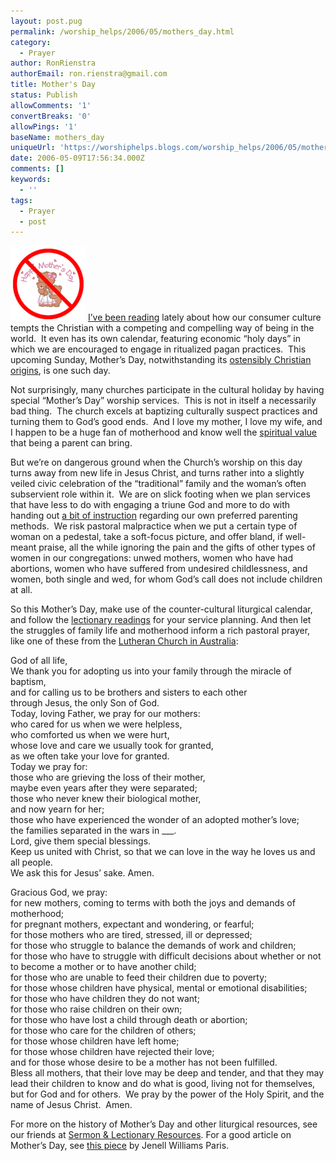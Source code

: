 ```yaml
---
layout: post.pug
permalink: /worship_helps/2006/05/mothers_day.html 
category:
  - Prayer
author: RonRienstra
authorEmail: ron.rienstra@gmail.com
title: Mother's Day
status: Publish
allowComments: '1'
convertBreaks: '0'
allowPings: '1'
baseName: mothers_day
uniqueUrl: 'https://worshiphelps.blogs.com/worship_helps/2006/05/mothers_day.html '
date: 2006-05-09T17:56:34.000Z
comments: []
keywords:
  - ''
tags:
  - Prayer
  - post
---
```

[![Mothersday2](/img/mothersday2.png "Mothersday2")](/img/shared/mothersday2.png) [I’ve been reading](http://rienstra.blogspot.com/2006/05/consumer-culture-catechumenate.html) lately about how our consumer culture tempts the Christian with a competing and compelling way of being in the world.  It even has its own calendar, featuring economic “holy days” in which we are encouraged to engage in ritualized pagan practices.  This upcoming Sunday, Mother’s Day, notwithstanding its [ostensibly Christian origins](http://mothers-day.123holiday.net/), is one such day.

Not surprisingly, many churches participate in the cultural holiday by having special “Mother’s Day” worship services.  This is not in itself a necessarily bad thing.  The church excels at baptizing culturally suspect practices and turning them to God’s good ends.  And I love my mother, I love my wife, and I happen to be a huge fan of motherhood and know well the [spiritual value](http://www.greatwithchild.com/) that being a parent can bring.

But we’re on dangerous ground when the Church’s worship on this day turns away from new life in Jesus Christ, and turns rather into a slightly veiled civic celebration of the “traditional” family and the woman’s often subservient role within it.  We are on slick footing when we plan services that have less to do with engaging a triune God and more to do with handing out [a bit of instruction](http://www.lifeway.com/lwc/article_main_page/0%2C1703%2CA%253D156831%2526M%253D200273%2C00.html) regarding our own preferred parenting methods.  We risk pastoral malpractice when we put a certain type of woman on a pedestal, take a soft-focus picture, and offer bland, if well-meant praise, all the while ignoring the pain and the gifts of other types of women in our congregations: unwed mothers, women who have had abortions, women who have suffered from undesired childlessness, and women, both single and wed, for whom God’s call does not include children at all. 

So this Mother’s Day, make use of the counter-cultural liturgical calendar, and follow the [lectionary readings](http://www.textweek.com/yearb/easterb5.htm) for your service planning. And then let the struggles of family life and motherhood inform a rich pastoral prayer, like one of these from the [Lutheran Church in Australia](http://www.lca.org.au/):

God of all life,  
We thank you for adopting us into your family through the miracle of baptism,  
and for calling us to be brothers and sisters to each other  
through Jesus, the only Son of God.  
Today, loving Father, we pray for our mothers:  
who cared for us when we were helpless,  
who comforted us when we were hurt,  
whose love and care we usually took for granted,  
as we often take your love for granted.  
Today we pray for:  
those who are grieving the loss of their mother,  
maybe even years after they were separated;  
those who never knew their biological mother,  
and now yearn for her;  
those who have experienced the wonder of an adopted mother’s love;  
the families separated in the wars in \_\_\_.  
Lord, give them special blessings.   
Keep us united with Christ, so that we can love in the way he loves us and all people.   
We ask this for Jesus’ sake. Amen.

Gracious God, we pray:  
for new mothers, coming to terms with both the joys and demands of motherhood;  
for pregnant mothers, expectant and wondering, or fearful;  
for those mothers who are tired, stressed, ill or depressed;  
for those who struggle to balance the demands of work and children;  
for those who have to struggle with difficult decisions about whether or not to become a mother or to have another child;  
for those who are unable to feed their children due to poverty;  
for those whose children have physical, mental or emotional disabilities;  
for those who have children they do not want;  
for those who raise children on their own;  
for those who have lost a child through death or abortion;  
for those who care for the children of others;  
for those whose children have left home;  
for those whose children have rejected their love;  
and for those whose desire to be a mother has not been fulfilled.  
Bless all mothers, that their love may be deep and tender, and that they may lead their children to know and do what is good, living not for themselves, but for God and for others.  We pray by the power of the Holy Spirit, and the name of Jesus Christ.  Amen.

For more on the history of Mother’s Day and other liturgical resources, see our friends at [Sermon & Lectionary Resources](http://www.rockies.net/%7Espirit/sermons/abc-mothers-day.php). For a good article on Mother’s Day, see [this piece](http://www.christianitytoday.com/ct/2004/118/41.0.html) by Jenell Williams Paris.